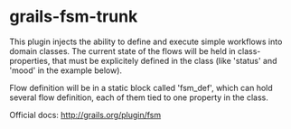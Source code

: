 grails-fsm-trunk
================

This plugin injects the ability to define and execute simple workflows into domain classes. The current state of the flows will be held in class-properties, that must be explicitely defined in the class (like 'status' and 'mood' in the example below).

Flow definition will be in a static block called 'fsm_def', which can hold several flow definition, each of them tied to one property in the class.


Official docs: http://grails.org/plugin/fsm

